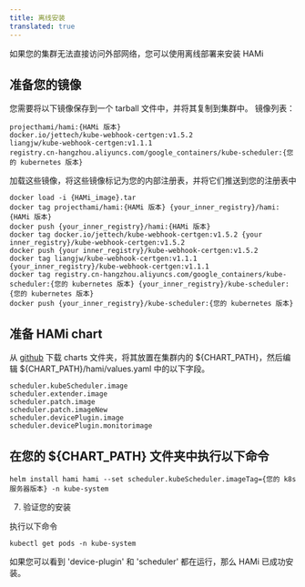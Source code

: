 ```yaml
---
title: 离线安装
translated: true
---
```


如果您的集群无法直接访问外部网络，您可以使用离线部署来安装 HAMi

## 准备您的镜像

您需要将以下镜像保存到一个 tarball 文件中，并将其复制到集群中。
镜像列表：
```
projecthami/hami:{HAMi 版本} 
docker.io/jettech/kube-webhook-certgen:v1.5.2
liangjw/kube-webhook-certgen:v1.1.1
registry.cn-hangzhou.aliyuncs.com/google_containers/kube-scheduler:{您的 kubernetes 版本}
```

加载这些镜像，将这些镜像标记为您的内部注册表，并将它们推送到您的注册表中

```
docker load -i {HAMi_image}.tar
docker tag projecthami/hami:{HAMi 版本} {your_inner_registry}/hami:{HAMi 版本} 
docker push {your_inner_registry}/hami:{HAMi 版本}
docker tag docker.io/jettech/kube-webhook-certgen:v1.5.2 {your inner_registry}/kube-webhook-certgen:v1.5.2
docker push {your inner_registry}/kube-webhook-certgen:v1.5.2
docker tag liangjw/kube-webhook-certgen:v1.1.1 {your_inner_registry}/kube-webhook-certgen:v1.1.1
docker tag registry.cn-hangzhou.aliyuncs.com/google_containers/kube-scheduler:{您的 kubernetes 版本} {your_inner_registry}/kube-scheduler:{您的 kubernetes 版本}
docker push {your_inner_registry}/kube-scheduler:{您的 kubernetes 版本}  
```

## 准备 HAMi chart

从 [github](https://github.com/Project-HAMi/HAMi/tree/master/charts) 下载 charts 文件夹，将其放置在集群内的 $\{CHART_PATH\}，然后编辑 $\{CHART_PATH\}/hami/values.yaml 中的以下字段。

```
scheduler.kubeScheduler.image
scheduler.extender.image
scheduler.patch.image
scheduler.patch.imageNew
scheduler.devicePlugin.image
scheduler.devicePlugin.monitorimage
```

## 在您的 $\{CHART_PATH\} 文件夹中执行以下命令

```
helm install hami hami --set scheduler.kubeScheduler.imageTag={您的 k8s 服务器版本} -n kube-system
```

7. 验证您的安装

执行以下命令
```
kubectl get pods -n kube-system
```

如果您可以看到 'device-plugin' 和 'scheduler' 都在运行，那么 HAMi 已成功安装。